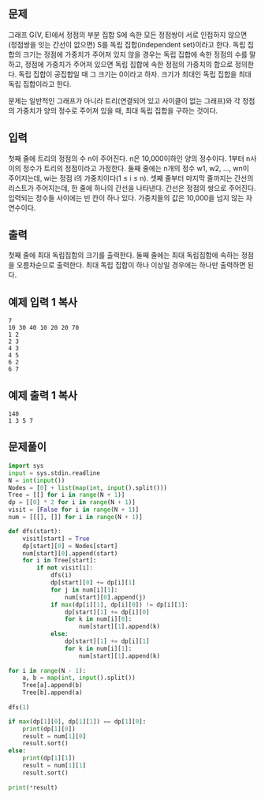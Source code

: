 ## 문제

그래프 G(V, E)에서 정점의 부분 집합 S에 속한 모든 정점쌍이 서로 인접하지 않으면 (정점쌍을 잇는 간선이 없으면) S를 독립 집합(independent set)이라고 한다. 독립 집합의 크기는 정점에 가중치가 주어져 있지 않을 경우는 독립 집합에 속한 정점의 수를 말하고, 정점에 가중치가 주어져 있으면 독립 집합에 속한 정점의 가중치의 합으로 정의한다. 독립 집합이 공집합일 때 그 크기는 0이라고 하자. 크기가 최대인 독립 집합을 최대 독립 집합이라고 한다.

문제는 일반적인 그래프가 아니라 트리(연결되어 있고 사이클이 없는 그래프)와 각 정점의 가중치가 양의 정수로 주어져 있을 때, 최대 독립 집합을 구하는 것이다.

## 입력

첫째 줄에 트리의 정점의 수 n이 주어진다. n은 10,000이하인 양의 정수이다. 1부터 n사이의 정수가 트리의 정점이라고 가정한다. 둘째 줄에는 n개의 정수 w1, w2, ..., wn이 주어지는데, wi는 정점 i의 가중치이다(1 ≤ i ≤ n). 셋째 줄부터 마지막 줄까지는 간선의 리스트가 주어지는데, 한 줄에 하나의 간선을 나타낸다. 간선은 정점의 쌍으로 주어진다. 입력되는 정수들 사이에는 빈 칸이 하나 있다. 가중치들의 값은 10,000을 넘지 않는 자연수이다.

## 출력

첫째 줄에 최대 독립집합의 크기를 출력한다. 둘째 줄에는 최대 독립집합에 속하는 정점을 오름차순으로 출력한다. 최대 독립 집합이 하나 이상일 경우에는 하나만 출력하면 된다.

## 예제 입력 1 복사

```
7
10 30 40 10 20 20 70
1 2
2 3
4 3
4 5
6 2
6 7
```

## 예제 출력 1 복사

```
140
1 3 5 7
```



## 문제풀이


```python
import sys
input = sys.stdin.readline
N = int(input())
Nodes = [0] + list(map(int, input().split())) 
Tree = [[] for i in range(N + 1)] 
dp = [[0] * 2 for i in range(N + 1)]
visit = [False for i in range(N + 1)]
num = [[[], []] for i in range(N + 1)]

def dfs(start):
    visit[start] = True
    dp[start][0] = Nodes[start]
    num[start][0].append(start)
    for i in Tree[start]:
        if not visit[i]:
            dfs(i)
            dp[start][0] += dp[i][1]
            for j in num[i][1]:
                num[start][0].append(j)
            if max(dp[i][1], dp[i][0]) != dp[i][1]:
                dp[start][1] += dp[i][0]
                for k in num[i][0]:
                    num[start][1].append(k)
            else:
                dp[start][1] += dp[i][1]
                for k in num[i][1]:
                    num[start][1].append(k)
                    
for i in range(N - 1):
    a, b = map(int, input().split())
    Tree[a].append(b)
    Tree[b].append(a)
    
dfs(1)

if max(dp[1][0], dp[1][1]) == dp[1][0]:
    print(dp[1][0])
    result = num[1][0]
    result.sort()
else:
    print(dp[1][1])
    result = num[1][1]
    result.sort()
    
print(*result)
```
